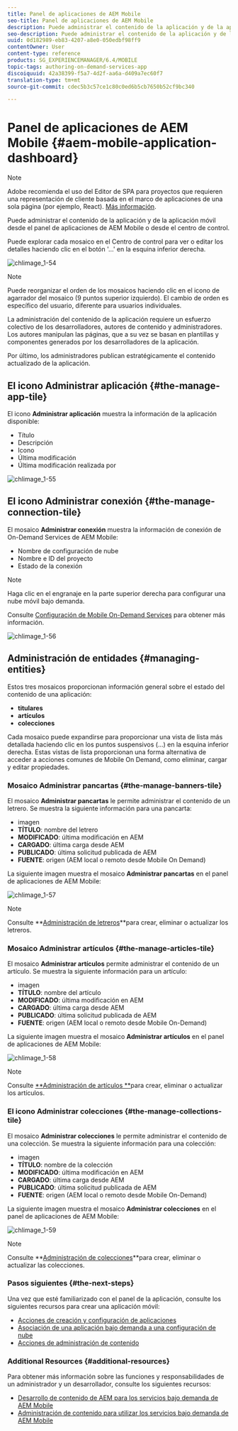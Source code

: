 ```yaml
---
title: Panel de aplicaciones de AEM Mobile
seo-title: Panel de aplicaciones de AEM Mobile
description: Puede administrar el contenido de la aplicación y de la aplicación móvil desde el panel de aplicaciones de AEM Mobile o desde el centro de control. Siga esta página para obtener más información.
seo-description: Puede administrar el contenido de la aplicación y de la aplicación móvil desde el panel de aplicaciones de AEM Mobile o desde el centro de control. Siga esta página para obtener más información.
uuid: 0d182989-eb83-4207-a8e0-050edbf98ff9
contentOwner: User
content-type: reference
products: SG_EXPERIENCEMANAGER/6.4/MOBILE
topic-tags: authoring-on-demand-services-app
discoiquuid: 42a38399-f5a7-4d2f-aa6a-d409a7ec60f7
translation-type: tm+mt
source-git-commit: cdec5b3c57ce1c80c0ed6b5cb7650b52cf9bc340

---
```



# Panel de aplicaciones de AEM Mobile {#aem-mobile-application-dashboard}

>[!NOTE]
>
>Adobe recomienda el uso del Editor de SPA para proyectos que requieren una representación de cliente basada en el marco de aplicaciones de una sola página (por ejemplo, React). [Más información](/help/sites-developing/spa-overview.md).

Puede administrar el contenido de la aplicación y de la aplicación móvil desde el panel de aplicaciones de AEM Mobile o desde el centro de control.

Puede explorar cada mosaico en el Centro de control para ver o editar los detalles haciendo clic en el botón &#39;...&#39; en la esquina inferior derecha.

![chlimage_1-54](assets/chlimage_1-54.png)

>[!NOTE]
>
>Puede reorganizar el orden de los mosaicos haciendo clic en el icono de agarrador del mosaico (9 puntos superior izquierdo). El cambio de orden es específico del usuario, diferente para usuarios individuales.

La administración del contenido de la aplicación requiere un esfuerzo colectivo de los desarrolladores, autores de contenido y administradores. Los autores manipulan las páginas, que a su vez se basan en plantillas y componentes generados por los desarrolladores de la aplicación.

Por último, los administradores publican estratégicamente el contenido actualizado de la aplicación.

## El icono Administrar aplicación {#the-manage-app-tile}

El icono **Administrar aplicación** muestra la información de la aplicación disponible:

* Título
* Descripción
* Icono
* Última modificación
* Última modificación realizada por

![chlimage_1-55](assets/chlimage_1-55.png)

## El icono Administrar conexión {#the-manage-connection-tile}

El mosaico **Administrar conexión** muestra la información de conexión de On-Demand Services de AEM Mobile:

* Nombre de configuración de nube
* Nombre e ID del proyecto
* Estado de la conexión

>[!NOTE]
>
>Haga clic en el engranaje en la parte superior derecha para configurar una nube móvil bajo demanda.
>
>Consulte [Configuración de Mobile On-Demand Services](/help/mobile/mobile-on-demand-associating-an-on-demand-app-to-cloud-configuration.md) para obtener más información.

![chlimage_1-56](assets/chlimage_1-56.png)

## Administración de entidades {#managing-entities}

Estos tres mosaicos proporcionan información general sobre el estado del contenido de una aplicación:

* **titulares**
* **artículos**
* **colecciones**

Cada mosaico puede expandirse para proporcionar una vista de lista más detallada haciendo clic en los puntos suspensivos (...) en la esquina inferior derecha. Estas vistas de lista proporcionan una forma alternativa de acceder a acciones comunes de Mobile On Demand, como eliminar, cargar y editar propiedades.

### Mosaico Administrar pancartas {#the-manage-banners-tile}

El mosaico **Administrar pancartas** le permite administrar el contenido de un letrero. Se muestra la siguiente información para una pancarta:

* imagen
* **TÍTULO**: nombre del letrero
* **MODIFICADO**: última modificación en AEM
* **CARGADO**: última carga desde AEM
* **PUBLICADO**: última solicitud publicada de AEM
* **FUENTE**: origen (AEM local o remoto desde Mobile On Demand)

La siguiente imagen muestra el mosaico **Administrar pancartas** en el panel de aplicaciones de AEM Mobile:

![chlimage_1-57](assets/chlimage_1-57.png)

>[!NOTE]
>
>Consulte **[Administración de letreros](/help/mobile/mobile-on-demand-managing-banners.md)**para crear, eliminar o actualizar los letreros.

### Mosaico Administrar artículos {#the-manage-articles-tile}

El mosaico **Administrar artículos** permite administrar el contenido de un artículo. Se muestra la siguiente información para un artículo:

* imagen
* **TÍTULO**: nombre del artículo
* **MODIFICADO**: última modificación en AEM
* **CARGADO**: última carga desde AEM
* **PUBLICADO**: última solicitud publicada de AEM
* **FUENTE**: origen (AEM local o remoto desde Mobile On-Demand)

La siguiente imagen muestra el mosaico **Administrar artículos** en el panel de aplicaciones de AEM Mobile:

![chlimage_1-58](assets/chlimage_1-58.png)

>[!NOTE]
>
>Consulte [**Administración de artículos **](/help/mobile/mobile-on-demand-managing-articles.md)para crear, eliminar o actualizar los artículos.

### El icono Administrar colecciones {#the-manage-collections-tile}

El mosaico **Administrar colecciones** le permite administrar el contenido de una colección. Se muestra la siguiente información para una colección:

* imagen
* **TÍTULO**: nombre de la colección
* **MODIFICADO**: última modificación en AEM
* **CARGADO**: última carga desde AEM
* **PUBLICADO**: última solicitud publicada de AEM
* **FUENTE**: origen (AEM local o remoto desde Mobile On-Demand)

La siguiente imagen muestra el mosaico **Administrar colecciones** en el panel de aplicaciones de AEM Mobile:

![chlimage_1-59](assets/chlimage_1-59.png)

>[!NOTE]
>
>Consulte **[Administración de colecciones](/help/mobile/mobile-on-demand-managing-collections.md)**para crear, eliminar o actualizar las colecciones.

### Pasos siguientes {#the-next-steps}

Una vez que esté familiarizado con el panel de la aplicación, consulte los siguientes recursos para crear una aplicación móvil:

* [Acciones de creación y configuración de aplicaciones](/help/mobile/mobile-apps-ondemand-application-create-configure-action.md)
* [Asociación de una aplicación bajo demanda a una configuración de nube](/help/mobile/mobile-on-demand-associating-an-on-demand-app-to-cloud-configuration.md)
* [Acciones de administración de contenido](/help/mobile/mobile-apps-ondemand-manage-content-ondemand.md)

### Additional Resources {#additional-resources}

Para obtener más información sobre las funciones y responsabilidades de un administrador y un desarrollador, consulte los siguientes recursos:

* [Desarrollo de contenido de AEM para los servicios bajo demanda de AEM Mobile](/help/mobile/aem-mobile-on-demand.md)
* [Administración de contenido para utilizar los servicios bajo demanda de AEM Mobile](/help/mobile/aem-mobile.md)

